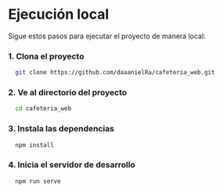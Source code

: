 # Ejecución local

Sigue estos pasos para ejecutar el proyecto de manera local:

### 1. Clona el proyecto

```bash
  git clone https://github.com/daaanielRa/cafeteria_web.git
```

### 2. Ve al directorio del proyecto

```bash
  cd cafeteria_web
```

### 3. Instala las dependencias

```bash
  npm install
```

### 4. Inicia el servidor de desarrollo

```bash
  npm run serve
```
